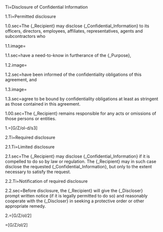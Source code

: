 
Ti=Disclosure of Confidential Information
	
1.Ti=Permitted disclosure

1.0.sec=The {_Recipient} may disclose {_Confidential_Information} to its officers, directors, employees, affiliates, representatives, agents and subcontractors who

1.1.image=<img src="Doc/G/IACCM-NDA-Design/Z/icon/need_to_know.png" height="15" width="15" >  

1.1.sec=have a need-to-know in furtherance of the {_Purpose},

1.2.image=<img src="Doc/G/IACCM-NDA-Design/Z/icon/informed_of_confidentiality.png" height="15" width="15" >  

1.2.sec=have been informed of the confidentiality obligations of this  agreement, and

1.3.image=<img src="Doc/G/IACCM-NDA-Design/Z/icon/conf_obligation.png" height="15" width="15" >  

1.3.sec=agree to be bound by confidentiality obligations at least as stringent as those contained in this agreement.

1.00.sec=The {_Recipient} remains responsible for any acts or omissions of those persons or entities.

1.=[G/Z/ol-d/s3]

2.Ti=Required disclosure

2.1.Ti=Limited disclosure

2.1.sec=The {_Recipient} may disclose {_Confidential_Information} if it is compelled to do so by law or regulation. The {_Recipient} may in such case disclose the requested {_Confidential_Information}, but only to the extent necessary to satisfy the request.

2.2.Ti=Notification of required disclosure

2.2.sec=Before disclosure, the {_Recipient} will give the {_Discloser} prompt written notice (if it is legally permitted to do so) and reasonably cooperate with the {_Discloser} in seeking a protective order or other appropriate remedy.

2.=[G/Z/ol/2]

=[G/Z/ol/2]
